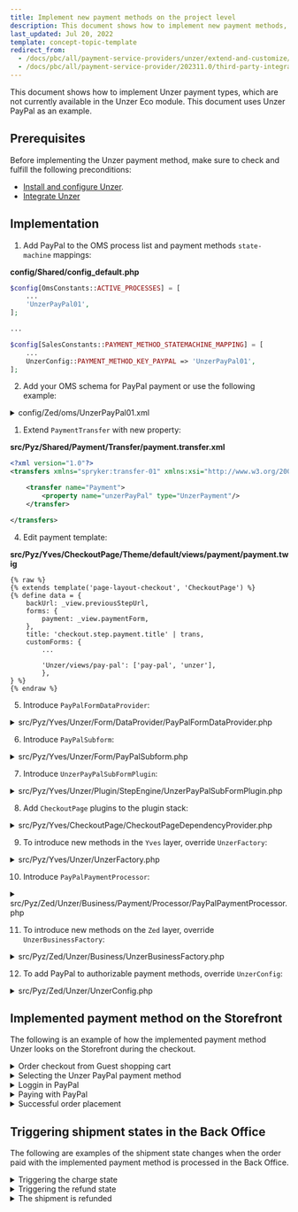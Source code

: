 ```yaml
---
title: Implement new payment methods on the project level
description: This document shows how to implement new payment methods, which are not yet provided by integration, on the project level.
last_updated: Jul 20, 2022
template: concept-topic-template
redirect_from:
  - /docs/pbc/all/payment-service-providers/unzer/extend-and-customize/implement-new-payment-methods-on-the-project-level.html
  - /docs/pbc/all/payment-service-provider/202311.0/third-party-integrations/unzer/extend-and-customize/implement-new-payment-methods-on-the-project-level.html.html
---
```


This document shows how to implement Unzer payment types, which are not currently available in the Unzer Eco module. This document uses Unzer PayPal as an example.

## Prerequisites

Before implementing the Unzer payment method, make sure to check and fulfill the following preconditions:

* [Install and configure Unzer](/docs/pbc/all/payment-service-provider/{{page.version}}/base-shop/third-party-integrations/unzer/install-unzer/install-and-configure-unzer.html).
* [Integrate Unzer](/docs/pbc/all/payment-service-provider/{{page.version}}/base-shop/third-party-integrations/unzer/install-unzer/integrate-unzer.html)


## Implementation

1. Add PayPal to the OMS process list and payment methods `state-machine` mappings:

**config/Shared/config_default.php**
```php
$config[OmsConstants::ACTIVE_PROCESSES] = [
    ...
    'UnzerPayPal01',
];

...

$config[SalesConstants::PAYMENT_METHOD_STATEMACHINE_MAPPING] = [
    ...
    UnzerConfig::PAYMENT_METHOD_KEY_PAYPAL => 'UnzerPayPal01',
];
```

2. Add your OMS schema for PayPal payment or use the following example:

<details><summary>config/Zed/oms/UnzerPayPal01.xml</summary>

```xml
<?xml version="1.0" encoding="utf-8"?>
<statemachine
        xmlns="spryker:oms-01"
        xmlns:xsi="http://www.w3.org/2001/XMLSchema-instance"
        xsi:schemaLocation="spryker:oms-01 http://static.spryker.com/oms-01.xsd">

    <process name="UnzerPayPal01" main="true">

        <states>
            <state name="new" reserved="true"/>
            <state name="authorize pending" reserved="true"/>
            <state name="authorize succeeded" reserved="true"/>
            <state name="authorize failed"/>
            <state name="authorize canceled"/>
            <state name="charge pending" reserved="true"/>
            <state name="payment completed" reserved="true"/>
            <state name="charge failed"/>
            <state name="refunded"/>
            <state name="payment chargeback"/>
            <state name="shipped"/>
            <state name="closed"/>
        </states>

        <events>
            <event name="charge" manual="true" command="Unzer/Charge"/>
            <event name="refund" manual="true" command="Unzer/Refund"/>
            <event name="ship" manual="true"/>
            <event name="close" manual="false" timeout="14 days"/>
        </events>

        <transitions>
            <transition happy="true">
                <source>new</source>
                <target>authorize pending</target>
            </transition>

            <transition condition="Unzer/IsAuthorizeSucceeded" happy="true">
                <source>authorize pending</source>
                <target>authorize succeeded</target>
            </transition>

            <transition condition="Unzer/IsAuthorizeFailed" happy="true">
                <source>authorize pending</source>
                <target>authorize failed</target>
            </transition>

            <transition condition="Unzer/IsAuthorizeCanceled" happy="true">
                <source>authorize pending</source>
                <target>authorize canceled</target>
            </transition>

            <transition happy="true">
                <source>authorize succeeded</source>
                <target>charge pending</target>
                <event>charge</event>
            </transition>

            <transition condition="Unzer/IsPaymentCompleted" happy="true">
                <source>charge pending</source>
                <target>payment completed</target>
            </transition>

            <transition condition="Unzer/IsChargeFailed" happy="true">
                <source>charge pending</source>
                <target>charge failed</target>
            </transition>

            <transition condition="Unzer/IsPaymentChargeback" happy="true">
                <source>payment completed</source>
                <target>payment chargeback</target>
            </transition>

            <transition happy="true">
                <source>payment completed</source>
                <target>refunded</target>
                <event>refund</event>
            </transition>

            <transition happy="true">
                <source>payment completed</source>
                <target>shipped</target>
                <event>ship</event>
            </transition>

            <transition happy="true">
                <source>shipped</source>
                <target>closed</target>
                <event>close</event>
            </transition>
        </transitions>
    </process>
</statemachine>
```

</details>

1. Extend `PaymentTransfer` with new property:

**src/Pyz/Shared/Payment/Transfer/payment.transfer.xml**
```xml
<?xml version="1.0"?>
<transfers xmlns="spryker:transfer-01" xmlns:xsi="http://www.w3.org/2001/XMLSchema-instance" xsi:schemaLocation="spryker:transfer-01 http://static.spryker.com/transfer-01.xsd">

    <transfer name="Payment">
        <property name="unzerPayPal" type="UnzerPayment"/>
    </transfer>

</transfers>
```

4. Edit payment template:

**src/Pyz/Yves/CheckoutPage/Theme/default/views/payment/payment.twig**

```twig
{% raw %}
{% extends template('page-layout-checkout', 'CheckoutPage') %}
{% define data = {
    backUrl: _view.previousStepUrl,
    forms: {
        payment: _view.paymentForm,
    },
    title: 'checkout.step.payment.title' | trans,
    customForms: {
        ...

        'Unzer/views/pay-pal': ['pay-pal', 'unzer'],
        },
} %}
{% endraw %}
```

5. Introduce `PayPalFormDataProvider`:

<details><summary>src/Pyz/Yves/Unzer/Form/DataProvider/PayPalFormDataProvider.php</summary>

```php
<?php

/**
 * This file is part of the Spryker Suite.
 * For full license information,  view the LICENSE file that was distributed with this source code.
 */

namespace Pyz\Yves\Unzer\Form\DataProvider;

use Generated\Shared\Transfer\QuoteTransfer;
use Generated\Shared\Transfer\UnzerPaymentTransfer;
use Spryker\Shared\Kernel\Transfer\AbstractTransfer;
use SprykerEco\Yves\Unzer\Dependency\Client\UnzerToQuoteClientInterface;
use SprykerEco\Yves\Unzer\Form\DataProvider\AbstractFormDataProvider;

class PayPalFormDataProvider extends AbstractFormDataProvider
{
    /**
     * @var \SprykerEco\Yves\Unzer\Dependency\Client\UnzerToQuoteClientInterface
     */
    protected $quoteClient;

    /**
     * @param \SprykerEco\Yves\Unzer\Dependency\Client\UnzerToQuoteClientInterface $quoteClient
     */
    public function __construct(UnzerToQuoteClientInterface $quoteClient)
    {
        $this->quoteClient = $quoteClient;
    }

    /**
     * @param \Generated\Shared\Transfer\QuoteTransfer $quoteTransfer
     *
     * @return \Generated\Shared\Transfer\QuoteTransfer
     */
    public function getData(AbstractTransfer $quoteTransfer): QuoteTransfer
    {
        $quoteTransfer = $this->updateQuoteWithPaymentData($quoteTransfer);
        $quoteTransfer->getPaymentOrFail()->setUnzerPayPal(new UnzerPaymentTransfer());

        $this->quoteClient->setQuote($quoteTransfer);

        return $quoteTransfer;
    }
}
```

</details>

6. Introduce `PayPalSubform`:

<details><summary>src/Pyz/Yves/Unzer/Form/PayPalSubform.php</summary>

```php
<?php

/**
 * This file is part of the Spryker Suite.
 * For full license information,  view the LICENSE file that was distributed with this source code.
 */

namespace Pyz\Yves\Unzer\Form;

use Generated\Shared\Transfer\PaymentTransfer;
use Generated\Shared\Transfer\UnzerPaymentTransfer;
use SprykerEco\Yves\Unzer\Form\AbstractUnzerSubForm;
use Symfony\Component\OptionsResolver\OptionsResolver;

/**
 * @method \SprykerEco\Yves\Unzer\UnzerConfig getConfig()
 */
class PayPalSubform extends AbstractUnzerSubForm
{
    /**
     * @var string
     */
    protected const TEMPLATE_VIEW_PATH = 'views/pay-pal/pay-pal';

    /**
     * @return string
     */
    public function getPropertyPath(): string
    {
        return PaymentTransfer::UNZER_PAY_PAL;
    }

    /**
     * @return string
     */
    public function getName(): string
    {
        return PaymentTransfer::UNZER_PAY_PAL;
    }

    /**
     * @param \Symfony\Component\OptionsResolver\OptionsResolver $resolver
     *
     * @return void
     */
    public function configureOptions(OptionsResolver $resolver): void
    {
        parent::configureOptions($resolver);

        $resolver->setDefaults([
            'data_class' => UnzerPaymentTransfer::class,
        ])->setRequired(static::OPTIONS_FIELD_NAME);
    }
}
```

</details>

7. Introduce `UnzerPayPalSubFormPlugin`:

<details><summary>src/Pyz/Yves/Unzer/Plugin/StepEngine/UnzerPayPalSubFormPlugin.php</summary>

```php
<?php

/**
 * This file is part of the Spryker Suite.
 * For full license information,  view the LICENSE file that was distributed with this source code.
 */

namespace Pyz\Yves\Unzer\Plugin\StepEngine;

use Spryker\Yves\Kernel\AbstractPlugin;
use Spryker\Yves\StepEngine\Dependency\Form\StepEngineFormDataProviderInterface;
use Spryker\Yves\StepEngine\Dependency\Form\SubFormInterface;
use Spryker\Yves\StepEngine\Dependency\Plugin\Form\SubFormPluginInterface;

/**
 * @method \Pyz\Yves\Unzer\UnzerFactory getFactory()
 * @method \SprykerEco\Yves\Unzer\UnzerConfig getConfig()
 */
class UnzerPayPalSubFormPlugin extends AbstractPlugin implements SubFormPluginInterface
{
    /**
     * {@inheritDoc}
     * - Creates `PayPal` subform.
     *
     * @api
     *
     * @return \Spryker\Yves\StepEngine\Dependency\Form\SubFormInterface
     */
    public function createSubForm(): SubFormInterface
    {
        return $this->getFactory()->createPayPalSubForm();
    }

    /**
     * {@inheritDoc}
     * - Creates `PayPal` subform data provider.
     *
     * @api
     *
     * @return \Spryker\Yves\StepEngine\Dependency\Form\StepEngineFormDataProviderInterface
     */
    public function createSubFormDataProvider(): StepEngineFormDataProviderInterface
    {
        return $this->getFactory()->createPayPalFormDataProvider();
    }
}
```

</details>

8. Add `CheckoutPage` plugins to the plugin stack:

<details><summary>src/Pyz/Yves/CheckoutPage/CheckoutPageDependencyProvider.php</summary>

```php
...
use Pyz\Yves\Unzer\Plugin\StepEngine\UnzerPayPalSubFormPlugin;
...

    /**
     * @param \Spryker\Yves\Kernel\Container $container
     *
     * @return \Spryker\Yves\Kernel\Container
     */
    protected function extendPaymentMethodHandler(Container $container): Container
    {
        $container->extend(static::PAYMENT_METHOD_HANDLER, function (StepHandlerPluginCollection $paymentMethodHandler) {
            ...
            $paymentMethodHandler->add(new UnzerStepHandlerPlugin(), UnzerConfig::PAYMENT_METHOD_KEY_PAYPAL);

            return $paymentMethodHandler;
        });
    }

    ...


    /**
     * @param \Spryker\Yves\Kernel\Container $container
     *
     * @return \Spryker\Yves\Kernel\Container
     */
    protected function extendSubFormPluginCollection(Container $container): Container
    {
        $container->extend(static::PAYMENT_SUB_FORMS, function (SubFormPluginCollection $paymentSubFormPluginCollection) {
            ...
            $paymentSubFormPluginCollection->add(new UnzerPayPalSubFormPlugin());
        });
    }

```

</details>

9. To introduce new methods in the `Yves` layer, override `UnzerFactory`:

<details><summary>src/Pyz/Yves/Unzer/UnzerFactory.php</summary>

```php
<?php

/**
 * This file is part of the Spryker Suite.
 * For full license information,  view the LICENSE file that was distributed with this source code.
 */

namespace Pyz\Yves\Unzer;

use Pyz\Yves\Unzer\Form\DataProvider\PayPalFormDataProvider;
use Pyz\Yves\Unzer\Form\PayPalSubform;
use Spryker\Yves\StepEngine\Dependency\Form\StepEngineFormDataProviderInterface;
use Spryker\Yves\StepEngine\Dependency\Form\SubFormInterface;
use SprykerEco\Yves\Unzer\UnzerFactory as EcoUnzerFactory;

class UnzerFactory extends EcoUnzerFactory
{
    /**
     * @return \Spryker\Yves\StepEngine\Dependency\Form\SubFormInterface
     */
    public function createPayPalSubForm(): SubFormInterface
    {
        return new PayPalSubform();
    }

    /**
     * @return \Spryker\Yves\StepEngine\Dependency\Form\StepEngineFormDataProviderInterface
     */
    public function createPayPalFormDataProvider(): StepEngineFormDataProviderInterface
    {
        return new PayPalFormDataProvider(
            $this->getQuoteClient(),
        );
    }
}
```

</details>

10.  Introduce `PayPalPaymentProcessor`:

<details><summary>src/Pyz/Zed/Unzer/Business/Payment/Processor/PayPalPaymentProcessor.php</summary>

```php
<?php

/**
 * This file is part of the Spryker Suite.
 * For full license information,  view the LICENSE file that was distributed with this source code.
 */

namespace Pyz\Zed\Unzer\Business\Payment\Processor;

use Generated\Shared\Transfer\OrderTransfer;
use Generated\Shared\Transfer\QuoteTransfer;
use Generated\Shared\Transfer\RefundTransfer;
use Generated\Shared\Transfer\SaveOrderTransfer;
use Generated\Shared\Transfer\UnzerPaymentResourceTransfer;
use Generated\Shared\Transfer\UnzerPaymentTransfer;
use SprykerEco\Zed\Unzer\Business\ApiAdapter\UnzerAuthorizeAdapterInterface;
use SprykerEco\Zed\Unzer\Business\ApiAdapter\UnzerPaymentAdapterInterface;
use SprykerEco\Zed\Unzer\Business\ApiAdapter\UnzerPaymentResourceAdapterInterface;
use SprykerEco\Zed\Unzer\Business\Checkout\Mapper\UnzerCheckoutMapperInterface;
use SprykerEco\Zed\Unzer\Business\Payment\Processor\Charge\UnzerChargeProcessorInterface;
use SprykerEco\Zed\Unzer\Business\Payment\Processor\PreparePayment\UnzerPreparePaymentProcessorInterface;
use SprykerEco\Zed\Unzer\Business\Payment\Processor\Refund\UnzerRefundProcessorInterface;
use SprykerEco\Zed\Unzer\Business\Payment\Processor\UnzerChargeablePaymentProcessorInterface;

class PayPalPaymentProcessor implements UnzerChargeablePaymentProcessorInterface
{
    /**
     * @var \SprykerEco\Zed\Unzer\Business\ApiAdapter\UnzerAuthorizeAdapterInterface
     */
    protected UnzerAuthorizeAdapterInterface $unzerAuthorizeAdapter;

    /**
     * @var \SprykerEco\Zed\Unzer\Business\ApiAdapter\UnzerPaymentAdapterInterface
     */
    protected UnzerPaymentAdapterInterface $unzerPaymentAdapter;

    /**
     * @var \SprykerEco\Zed\Unzer\Business\ApiAdapter\UnzerPaymentResourceAdapterInterface
     */
    protected UnzerPaymentResourceAdapterInterface $unzerPaymentResourceAdapter;

    /**
     * @var \SprykerEco\Zed\Unzer\Business\Payment\Processor\Charge\UnzerChargeProcessorInterface
     */
    protected UnzerChargeProcessorInterface $unzerChargeProcessor;

    /**
     * @var \SprykerEco\Zed\Unzer\Business\Payment\Processor\Refund\UnzerRefundProcessorInterface
     */
    protected UnzerRefundProcessorInterface $unzerRefundProcessor;

    /**
     * @var \SprykerEco\Zed\Unzer\Business\Payment\Processor\PreparePayment\UnzerPreparePaymentProcessorInterface
     */
    protected UnzerPreparePaymentProcessorInterface $unzerPreparePaymentProcessor;

    /**
     * @var \SprykerEco\Zed\Unzer\Business\Checkout\Mapper\UnzerCheckoutMapperInterface
     */
    protected UnzerCheckoutMapperInterface $unzerCheckoutMapper;

    /**
     * @param \SprykerEco\Zed\Unzer\Business\ApiAdapter\UnzerAuthorizeAdapterInterface $unzerAuthorizeAdapter
     * @param \SprykerEco\Zed\Unzer\Business\ApiAdapter\UnzerPaymentAdapterInterface $unzerPaymentAdapter
     * @param \SprykerEco\Zed\Unzer\Business\ApiAdapter\UnzerPaymentResourceAdapterInterface $unzerPaymentResourceAdapter
     * @param \SprykerEco\Zed\Unzer\Business\Payment\Processor\Charge\UnzerChargeProcessorInterface $unzerChargeProcessor
     * @param \SprykerEco\Zed\Unzer\Business\Payment\Processor\Refund\UnzerRefundProcessorInterface $unzerRefundProcessor
     * @param \SprykerEco\Zed\Unzer\Business\Payment\Processor\PreparePayment\UnzerPreparePaymentProcessorInterface $unzerPreparePaymentProcessor
     * @param \SprykerEco\Zed\Unzer\Business\Checkout\Mapper\UnzerCheckoutMapperInterface $unzerCheckoutMapper
     */
    public function __construct(
        UnzerAuthorizeAdapterInterface $unzerAuthorizeAdapter,
        UnzerPaymentAdapterInterface $unzerPaymentAdapter,
        UnzerPaymentResourceAdapterInterface $unzerPaymentResourceAdapter,
        UnzerChargeProcessorInterface $unzerChargeProcessor,
        UnzerRefundProcessorInterface $unzerRefundProcessor,
        UnzerPreparePaymentProcessorInterface $unzerPreparePaymentProcessor,
        UnzerCheckoutMapperInterface $unzerCheckoutMapper
    ) {
        $this->unzerAuthorizeAdapter = $unzerAuthorizeAdapter;
        $this->unzerPaymentAdapter = $unzerPaymentAdapter;
        $this->unzerPaymentResourceAdapter = $unzerPaymentResourceAdapter;
        $this->unzerChargeProcessor = $unzerChargeProcessor;
        $this->unzerRefundProcessor = $unzerRefundProcessor;
        $this->unzerPreparePaymentProcessor = $unzerPreparePaymentProcessor;
        $this->unzerCheckoutMapper = $unzerCheckoutMapper;
    }

    /**
     * @param \Generated\Shared\Transfer\OrderTransfer $orderTransfer
     * @param array<int> $salesOrderItemIds
     *
     * @return void
     */
    public function processCharge(OrderTransfer $orderTransfer, array $salesOrderItemIds): void
    {
        $this->unzerChargeProcessor->charge($orderTransfer, $salesOrderItemIds);
    }

    /**
     * @param \Generated\Shared\Transfer\QuoteTransfer $quoteTransfer
     * @param \Generated\Shared\Transfer\SaveOrderTransfer $saveOrderTransfer
     *
     * @return \Generated\Shared\Transfer\UnzerPaymentTransfer
     */
    public function processOrderPayment(QuoteTransfer $quoteTransfer, SaveOrderTransfer $saveOrderTransfer): UnzerPaymentTransfer
    {
        $unzerPaymentTransfer = $this->unzerPreparePaymentProcessor->prepareUnzerPaymentTransfer($quoteTransfer, $saveOrderTransfer);
        $unzerPaymentTransfer->setPaymentResource($this->createUnzerPaymentResource($quoteTransfer));
        $unzerPaymentTransfer = $this->unzerAuthorizeAdapter->authorizePayment($unzerPaymentTransfer);

        return $this->unzerPaymentAdapter->getPaymentInfo($unzerPaymentTransfer);
    }

    /**
     * @param \Generated\Shared\Transfer\RefundTransfer $refundTransfer
     * @param \Generated\Shared\Transfer\OrderTransfer $orderTransfer
     * @param array<int> $salesOrderItemIds
     *
     * @return void
     */
    public function processRefund(RefundTransfer $refundTransfer, OrderTransfer $orderTransfer, array $salesOrderItemIds): void
    {
        $this->unzerRefundProcessor->refund($refundTransfer, $orderTransfer, $salesOrderItemIds);
    }

    /**
     * @param \Generated\Shared\Transfer\QuoteTransfer $quoteTransfer
     *
     * @return \Generated\Shared\Transfer\UnzerPaymentResourceTransfer
     */
    protected function createUnzerPaymentResource(QuoteTransfer $quoteTransfer): UnzerPaymentResourceTransfer
    {
        $unzerPaymentResourceTransfer = $this->unzerCheckoutMapper
            ->mapQuoteTransferToUnzerPaymentResourceTransfer(
                $quoteTransfer,
                new UnzerPaymentResourceTransfer(),
            );

        return $this->unzerPaymentResourceAdapter->createPaymentResource(
            $unzerPaymentResourceTransfer,
            $quoteTransfer->getPaymentOrFail()->getUnzerPaymentOrFail()->getUnzerKeypairOrFail(),
        );
    }
}
```

</details>

11. To introduce new methods on the `Zed` layer, override `UnzerBusinessFactory`:

<details><summary>src/Pyz/Zed/Unzer/Business/UnzerBusinessFactory.php</summary>

```php
<?php

/**
 * This file is part of the Spryker Suite.
 * For full license information,  view the LICENSE file that was distributed with this source code.
 */

namespace Pyz\Zed\Unzer\Business;

use Pyz\Zed\Unzer\Business\Payment\Processor\PayPalPaymentProcessor;
use SprykerEco\Shared\Unzer\UnzerConfig;
use SprykerEco\Zed\Unzer\Business\Payment\Processor\UnzerPaymentProcessorInterface;
use SprykerEco\Zed\Unzer\Business\UnzerBusinessFactory as EcoUnzerBusinessFactory;

/**
 * @method \Pyz\Zed\Unzer\UnzerConfig getConfig()
 * @method \SprykerEco\Zed\Unzer\Persistence\UnzerRepositoryInterface getRepository()
 * @method \SprykerEco\Zed\Unzer\Persistence\UnzerEntityManagerInterface getEntityManager()
 */
class UnzerBusinessFactory extends EcoUnzerBusinessFactory
{
    /**
     * @return array<string, \Closure>
     */
    public function getUnzerPaymentProcessors(): array
    {
        return array_merge(parent::getUnzerPaymentProcessors(), [
            UnzerConfig::PAYMENT_METHOD_KEY_PAYPAL => function () {
                return $this->createPayPalPaymentProcessor();
            },
        ]);
    }

    /**
     * @return \SprykerEco\Zed\Unzer\Business\Payment\Processor\UnzerPaymentProcessorInterface
     */
    public function createPayPalPaymentProcessor(): UnzerPaymentProcessorInterface
    {
        return new PayPalPaymentProcessor(
            $this->createUnzerAuthorizeAdapter(),
            $this->createUnzerPaymentAdapter(),
            $this->createUnzerPaymentResourceAdapter(),
            $this->createUnzerCreditCardChargeProcessor(),
            $this->createUnzerRefundProcessor(),
            $this->createUnzerPreparePaymentProcessor(),
            $this->createUnzerCheckoutMapper(),
        );
    }
}
```

</details>

12. To add PayPal to authorizable payment methods, override `UnzerConfig`:
<details><summary>src/Pyz/Zed/Unzer/UnzerConfig.php</summary>

```php
<?php

/**
 * This file is part of the Spryker Suite.
 * For full license information,  view the LICENSE file that was distributed with this source code.
 */

namespace Pyz\Zed\Unzer;

use SprykerEco\Shared\Unzer\UnzerConfig as UnzerSharedConfig;
use SprykerEco\Zed\Unzer\UnzerConfig as EcoUnzerConfig;

class UnzerConfig extends EcoUnzerConfig
{
    /**
     * @var array<int, string>
     */
    protected const AUTHORIZE_PAYMENT_METHODS = [
        UnzerSharedConfig::PAYMENT_METHOD_KEY_MARKETPLACE_CREDIT_CARD,
        UnzerSharedConfig::PAYMENT_METHOD_KEY_CREDIT_CARD,
        UnzerSharedConfig::PAYMENT_METHOD_KEY_PAYPAL,
    ];
}
```
</details>

## Implemented payment method on the Storefront

The following is an example of how the implemented payment method Unzer looks on the Storefront during the checkout.

<details><summary>Order checkout from Guest shopping cart</summary>

![storefront-1](https://spryker.s3.eu-central-1.amazonaws.com/docs/pbc/all/payment-service-providers/unzer/extend-and-customize/implement-new-payment-methods-on-the-project-level/storefront-1.jpeg)

</details>

<details><summary>Selecting the Unzer PayPal payment method</summary>

![storefront-2](https://spryker.s3.eu-central-1.amazonaws.com/docs/pbc/all/payment-service-providers/unzer/extend-and-customize/implement-new-payment-methods-on-the-project-level/storefront-2.jpeg)

</details>

<details><summary>Loggin in PayPal</summary>

![storefront-3](https://spryker.s3.eu-central-1.amazonaws.com/docs/pbc/all/payment-service-providers/unzer/extend-and-customize/implement-new-payment-methods-on-the-project-level/storefront-3.jpeg)

</details>

<details><summary>Paying with PayPal</summary>

![storefront-4](https://spryker.s3.eu-central-1.amazonaws.com/docs/pbc/all/payment-service-providers/unzer/extend-and-customize/implement-new-payment-methods-on-the-project-level/storefront-4.jpeg)

</details>

<details><summary>Successful order placement</summary>

![storefront-5](https://spryker.s3.eu-central-1.amazonaws.com/docs/pbc/all/payment-service-providers/unzer/extend-and-customize/implement-new-payment-methods-on-the-project-level/storefront-5.jpeg)

</details>

## Triggering shipment states in the Back Office

The following are examples of the shipment state changes when the order paid with the implemented payment method is processed in the Back Office.

<details><summary>Triggering the charge state</summary>

![back-office-1](https://spryker.s3.eu-central-1.amazonaws.com/docs/pbc/all/payment-service-providers/unzer/extend-and-customize/implement-new-payment-methods-on-the-project-level/back-office-1.jpeg)

</details>

<details><summary>Triggering the refund state</summary>

![back-office-2](https://spryker.s3.eu-central-1.amazonaws.com/docs/pbc/all/payment-service-providers/unzer/extend-and-customize/implement-new-payment-methods-on-the-project-level/back-office-2.jpeg)

</details>

<details><summary>The shipment is refunded</summary>

![back-office-3](https://spryker.s3.eu-central-1.amazonaws.com/docs/pbc/all/payment-service-providers/unzer/extend-and-customize/implement-new-payment-methods-on-the-project-level/back-office-3.jpeg)

</details>
